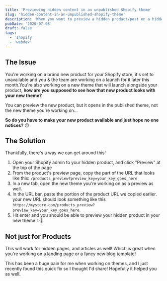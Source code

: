 ```yaml
---
title: 'Previewing hidden content in an unpublished Shopify theme'
slug: 'hidden-content-in-an-unpublished-shopify-theme'
description: 'When you want to preview a hidden product/post on a hidden theme things get tricky.'
pubDate: '2020-07-08'
draft: false
tags:
  - 'shopify'
  - 'webdev'
---
```


## The Issue

You're working on a brand new product for your Shopify store, it's set to unavailable and you & the team are working on a launch for it later this month.You're also working on a new theme that will launch alongside your product, **how are you supposed to see how that new product looks with your new theme?**

You can preview the new product, but it opens in the published theme, not the new theme you're working on...

**So do you have to make your new product available and just hope no one notices?** 😥

## The Solution

Thankfully, there's a way we can get around this!

1. Open your Shopify admin to your hidden product, and click "Preview" at the top of the page
2. From the product's preview page, copy the part of the URL that looks like this: `/products_preview?preview_key=your_key_goes_here`
3. In a new tab, open the new theme you're working on as a preview as well.
4. In the URL bar, paste the portion of the product URL we copied earlier. your new URL should look something like this `https://mystore.com/products_preview?preview_key=your_key_goes_here`.
5. Hit enter and you should be able to preview your hidden product in your new theme ✨🎉

## Not just for Products

This will work for hidden pages, and articles as well! Which is great when you're working on a landing page or a fancy new blog template!

This has been a huge pain for me when working on themes, and I just recently found this quick fix so I thought I'd share! Hopefully it helped you as well.
